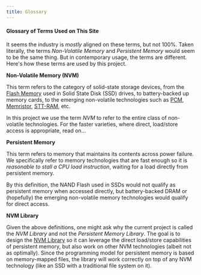 ```yaml
---
title: Glossary
---
```


#### Glossary of Terms Used on This Site

It seems the industry is _mostly_ aligned on these terms, but not 100%.
Taken literally, the terms _Non-Volatile Memory_ and _Persistent Memory_
would seem to be the same thing.  But in contemporary usage, the terms
are different.  Here's how these terms are used by this project.

**Non-Volatile Memory (NVM)**

This term refers to the category of solid-state storage devices,
from the [Flash Memory](http://en.wikipedia.org/wiki/Flash_memory)
used in Solid State Disk (SSD) drives, to battery-backed up
memory cards, to the emerging non-volatile technologies such
as [PCM](http://en.wikipedia.org/wiki/Phase-change_memory),
[Memristor](http://en.wikipedia.org/wiki/Memristor),
[STT-RAM](http://en.wikipedia.org/wiki/Spin-transfer_torque), etc.

In this project we use the term _NVM_ to refer to the entire class
of non-volatile technologies.  For the faster varieties, where direct,
load/store access is appropriate, read on...

**Persistent Memory**

This term refers to memory that maintains its contents across
power failure.  We specifically refer to memory technologies that
are fast enough so it is _reasonable to stall a CPU load instruction_,
waiting for a load directly from persistent memory.

By this definition, the NAND Flash used in SSDs would not qualify
as persistent memory when accessed directly, but battery-backed DRAM
or (hopefully) the emerging non-volatile memory technologies would
qualify for direct access.

**NVM Library**

Given the above definitions, one might ask why the current project
is called the _NVM Library_ and not the _Persistent Memory Library_.
The goal is to design the [NVM Library](/nvml/) so it can leverage the direct
load/store capabilities of persistent memory, but also work on other NVM
technologies (albeit not as optimally).
Since the programming model for persistent memory is based on
memory-mapped files, the library will work correctly on top of any
NVM technology (like an SSD with a traditional file system on it).
